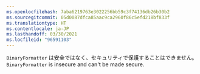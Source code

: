 ```yaml
---
ms.openlocfilehash: 7aba6219763e3022256bb59c3f74136db26b30b2
ms.sourcegitcommit: 05d0087dfca85aac9ca2960f86c5efd218bf833f
ms.translationtype: HT
ms.contentlocale: ja-JP
ms.lasthandoff: 03/30/2021
ms.locfileid: "96591103"
---
```

<span data-ttu-id="ccaff-101">`BinaryFormatter` は安全ではなく、セキュリティで保護することはできません。</span><span class="sxs-lookup"><span data-stu-id="ccaff-101">`BinaryFormatter` is insecure and can't be made secure.</span></span>
